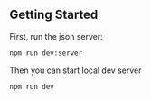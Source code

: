 

## Getting Started

First, run the json server:

```bash
npm run dev:server
```

Then you can start local dev server

```bash
npm run dev
```


